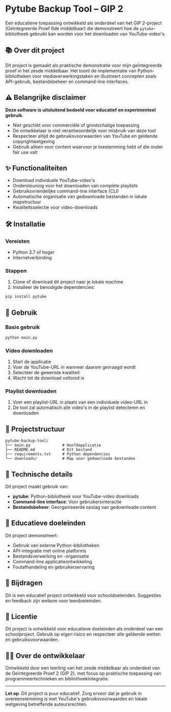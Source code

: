 # Pytube Backup Tool – GIP 2

Een educatieve toepassing ontwikkeld als onderdeel van het GIP 2-project (Geïntegreerde Proef 6de middelbaar) die demonstreert hoe de `pytube`-bibliotheek gebruikt kan worden voor het downloaden van YouTube-video's.

## 📚 Over dit project

Dit project is gemaakt als praktische demonstratie voor mijn geïntegreerde proef in het zesde middelbaar. Het toont de implementatie van Python-bibliotheken voor mediaverwerkingstaken en illustreert concepten zoals API-gebruik, bestandsbeheer en command-line interfaces.

## ⚠️ Belangrijke disclaimer

**Deze software is uitsluitend bedoeld voor educatief en experimenteel gebruik.**

- Niet geschikt voor commerciële of grootschalige toepassing
- De ontwikkelaar is niet verantwoordelijk voor misbruik van deze tool
- Respecteer altijd de gebruiksvoorwaarden van YouTube en geldende copyrightwetgeving
- Gebruik alleen voor content waarvoor je toestemming hebt of die onder fair use valt

## ✨ Functionaliteiten

- Download individuele YouTube-video's
- Ondersteuning voor het downloaden van complete playlists
- Gebruiksvriendelijke command-line interface (CLI)
- Automatische organisatie van gedownloade bestanden in lokale mapstructuur
- Kwaliteitsselectie voor video-downloads

## 🛠️ Installatie

### Vereisten
- Python 3.7 of hoger
- Internetverbinding

### Stappen
1. Clone of download dit project naar je lokale machine
2. Installeer de benodigde dependencies:
```bash
pip install pytube
```

## 🚀 Gebruik

### Basis gebruik
```bash
python main.py
```

### Video downloaden
1. Start de applicatie
2. Voer de YouTube-URL in wanneer daarom gevraagd wordt
3. Selecteer de gewenste kwaliteit
4. Wacht tot de download voltooid is

### Playlist downloaden
1. Voer een playlist-URL in plaats van een individuele video-URL in
2. De tool zal automatisch alle video's in de playlist detecteren en downloaden

## 📁 Projectstructuur

```
pytube-backup-tool/
├── main.py              # Hoofdapplicatie
├── README.md            # Dit bestand
├── requirements.txt     # Python dependencies
└── downloads/           # Map voor gedownloade bestanden
```

## 🔧 Technische details

Dit project maakt gebruik van:
- **pytube**: Python-bibliotheek voor YouTube-video downloads
- **Command-line interface**: Voor gebruikersinteractie
- **Bestandsbeheer**: Georganiseerde opslag van gedownloade content

## 📖 Educatieve doeleinden

Dit project demonstreert:
- Gebruik van externe Python-bibliotheken
- API-integratie met online platforms
- Bestandsverwerking en -organisatie
- Command-line applicatieontwikkeling
- Foutafhandeling en gebruikerservaring

## 🤝 Bijdragen

Dit is een educatief project ontwikkeld voor schooldoeleinden. Suggesties en feedback zijn welkom voor leerdoeleinden.

## 📝 Licentie

Dit project is ontwikkeld voor educatieve doeleinden als onderdeel van een schoolproject. Gebruik op eigen risico en respecteer alle geldende wetten en gebruiksvoorwaarden.

## 👨‍🎓 Over de ontwikkelaar

Ontwikkeld door een leerling van het zesde middelbaar als onderdeel van de Geïntegreerde Proef 2 (GIP 2), met focus op praktische toepassing van programmeertechnieken en bibliotheekintegratie.

---

**Let op**: Dit project is puur educatief. Zorg ervoor dat je gebruik in overeenstemming is met YouTube's gebruiksvoorwaarden en lokale wetgeving betreffende auteursrechten.
